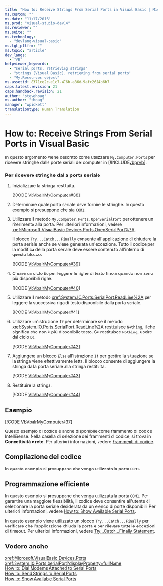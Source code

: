 ```yaml
---
title: "How to: Receive Strings From Serial Ports in Visual Basic | Microsoft Docs"
ms.custom: ""
ms.date: "11/17/2016"
ms.prod: "visual-studio-dev14"
ms.reviewer: ""
ms.suite: ""
ms.technology: 
  - "devlang-visual-basic"
ms.tgt_pltfrm: ""
ms.topic: "article"
dev_langs: 
  - "VB"
helpviewer_keywords: 
  - "serial ports, retrieving strings"
  - "strings [Visual Basic], retrieving from serial ports"
  - "My.Resources object"
ms.assetid: 8371ce2c-e1c7-476b-a86d-9afc2614b6b7
caps.latest.revision: 21
caps.handback.revision: 21
author: "stevehoag"
ms.author: "shoag"
manager: "wpickett"
translationtype: Human Translation
---
```

# How to: Receive Strings From Serial Ports in Visual Basic
In questo argomento viene descritto come utilizzare `My.Computer.Ports` per ricevere stringhe dalle porte seriali del computer in [!INCLUDE[vbprvb](../../../../csharp/programming-guide/concepts/linq/includes/vbprvb_md.md)].  
  
### Per ricevere stringhe dalla porta seriale  
  
1.  Inizializzare la stringa restituita.  
  
     [!CODE [VbVbalrMyComputer#38](../CodeSnippet/VS_Snippets_VBCSharp/VbVbalrMyComputer#38)]  
  
2.  Determinare quale porta seriale deve fornire le stringhe.  In questo esempio si presuppone che sia `COM1`.  
  
3.  Utilizzare il metodo `My.Computer.Ports.OpenSerialPort` per ottenere un riferimento alla porta.  Per ulteriori informazioni, vedere <xref:Microsoft.VisualBasic.Devices.Ports.OpenSerialPort%2A>.  
  
     Il blocco `Try...Catch...Finally` consente all'applicazione di chiudere la porta seriale anche se viene generata un'eccezione.  Tutto il codice per la modifica della porta seriale deve essere contenuto all'interno di questo blocco.  
  
     [!CODE [VbVbalrMyComputer#39](../CodeSnippet/VS_Snippets_VBCSharp/VbVbalrMyComputer#39)]  
  
4.  Creare un ciclo `Do` per leggere le righe di testo fino a quando non sono più disponibili righe.  
  
     [!CODE [VbVbalrMyComputer#40](../CodeSnippet/VS_Snippets_VBCSharp/VbVbalrMyComputer#40)]  
  
5.  Utilizzare il metodo <xref:System.IO.Ports.SerialPort.ReadLine%2A> per leggere la successiva riga di testo disponibile dalla porta seriale.  
  
     [!CODE [VbVbalrMyComputer#41](../CodeSnippet/VS_Snippets_VBCSharp/VbVbalrMyComputer#41)]  
  
6.  Utilizzare un'istruzione `If` per determinare se il metodo <xref:System.IO.Ports.SerialPort.ReadLine%2A> restituisce `Nothing`, il che significa che non è più disponibile testo.  Se restituisce `Nothing`, uscire dal ciclo `Do`.  
  
     [!CODE [VbVbalrMyComputer#42](../CodeSnippet/VS_Snippets_VBCSharp/VbVbalrMyComputer#42)]  
  
7.  Aggiungere un blocco `Else` all'istruzione `If` per gestire la situazione se la stringa viene effettivamente letta.  Il blocco consente di aggiungere la stringa dalla porta seriale alla stringa restituita.  
  
     [!CODE [VbVbalrMyComputer#43](../CodeSnippet/VS_Snippets_VBCSharp/VbVbalrMyComputer#43)]  
  
8.  Restituire la stringa.  
  
     [!CODE [VbVbalrMyComputer#44](../CodeSnippet/VS_Snippets_VBCSharp/VbVbalrMyComputer#44)]  
  
## Esempio  
 [!CODE [VbVbalrMyComputer#37](../CodeSnippet/VS_Snippets_VBCSharp/VbVbalrMyComputer#37)]  
  
 Questo esempio di codice è anche disponibile come frammento di codice IntelliSense.  Nella casella di selezione dei frammenti di codice, si trova in **Connettività e rete**.  Per ulteriori informazioni, vedere [Frammenti di codice](/visual-studio/ide/code-snippets).  
  
## Compilazione del codice  
 In questo esempio si presuppone che venga utilizzata la porta `COM1`.  
  
## Programmazione efficiente  
 In questo esempio si presuppone che venga utilizzata la porta `COM1`.  Per garantire una maggiore flessibilità, il codice deve consentire all'utente di selezionare la porta seriale desiderata da un elenco di porte disponibili.  Per ulteriori informazioni, vedere [How to: Show Available Serial Ports](../../../../visual-basic/developing-apps/programming/computer-resources/how-to-show-available-serial-ports.md).  
  
 In questo esempio viene utilizzato un blocco `Try...Catch...Finally` per verificare che l'applicazione chiuda la porta e per rilevare tutte le eccezioni di timeout.  Per ulteriori informazioni, vedere [Try...Catch...Finally Statement](../../../../visual-basic/language-reference/statements/try-catch-finally-statement.md).  
  
## Vedere anche  
 <xref:Microsoft.VisualBasic.Devices.Ports>   
 <xref:System.IO.Ports.SerialPort?displayProperty=fullName>   
 [How to: Dial Modems Attached to Serial Ports](../../../../visual-basic/developing-apps/programming/computer-resources/how-to-dial-modems-attached-to-serial-ports.md)   
 [How to: Send Strings to Serial Ports](../../../../visual-basic/developing-apps/programming/computer-resources/how-to-send-strings-to-serial-ports.md)   
 [How to: Show Available Serial Ports](../../../../visual-basic/developing-apps/programming/computer-resources/how-to-show-available-serial-ports.md)
